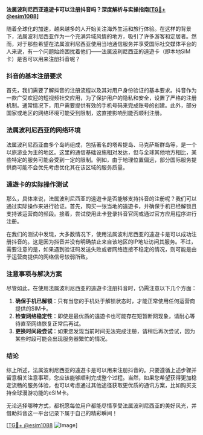 **法属波利尼西亚遠遊卡可以注册抖音吗？深度解析与实操指南[[TG💪+ @esim1088](https://t.me/s/esim1088)]**

随着全球化的加速，越来越多的人开始关注海外生活和旅行体验。在这样的背景下，法属波利尼西亚作为一个充满异域风情的地方，吸引了许多游客和定居者。然而，对于那些希望在法属波利尼西亚使用当地通信服务并享受国际社交媒体平台的人来说，有一个问题始终困扰着他们——法属波利尼西亚的遠遊卡（即本地SIM卡）是否可以用来注册抖音呢？

### 抖音的基本注册要求

首先，我们需要了解抖音的注册流程以及其对用户身份验证的基本要求。抖音作为一款广受欢迎的短视频社交应用，为了保护用户的隐私和安全，设置了严格的注册机制。通常情况下，用户需要提供有效的手机号码来完成账号的创建。此外，部分国家或地区的网络环境可能受到限制，这直接影响到能否顺利注册。

### 法属波利尼西亚的网络环境

法属波利尼西亚由多个岛屿组成，包括著名的塔希提岛、马克萨斯群岛等，是一个以旅游业为主的地区。这里的通信基础设施相对发达，但与全球其他地方相比，某些特定的服务可能会受到一定的限制。例如，由于地理位置偏远，部分国际服务提供商可能不会优先考虑优化其在该区域的服务质量。

### 遠遊卡的实际操作测试

那么，具体来说，法属波利尼西亚的遠遊卡是否能够支持抖音的注册呢？我们可以通过实际操作来进行验证。首先，购买一张当地的遠遊卡，并确保手机已经解锁且支持该运营商的频段。接着，尝试使用此卡登录抖音官网或通过官方应用程序进行注册。

在我们的测试中发现，大多数情况下，使用法属波利尼西亚的遠遊卡是可以成功注册抖音的。这是因为抖音并没有明确禁止来自该地区的IP地址访问其服务。不过，需要注意的是，如果遇到验证码发送失败或者网络连接不稳定的情况，则可能是由于运营商提供的网络信号较弱所致。

### 注意事项与解决方案

尽管如此，在使用法属波利尼西亚的遠遊卡注册抖音时，仍需注意以下几个方面：

1. **确保手机已解锁**：只有当您的手机处于解锁状态时，才能正常使用任何运营商提供的SIM卡。
2. **检查网络稳定性**：即使是最优质的遠遊卡也可能存在短暂断网现象，请耐心等待直至网络恢复正常后再试。
3. **更换时间段尝试**：如果您发现当前时间无法完成注册，请稍后再次尝试，因为某些时段可能会出现服务器繁忙的情况。

### 结论

综上所述，法属波利尼西亚的遠遊卡是可以用来注册抖音的。只要遵循上述步骤并留意相关注意事项，您应该能够顺利完成整个过程。当然，如果您希望获得更加稳定流畅的服务体验，也可以考虑通过其他途径获取更优质的通讯方案，比如购买支持全球漫游功能的eSIM卡。

无论选择哪种方式，都祝愿每位用户都能尽情享受法属波利尼西亚的美好风光，并借助抖音这一平台记录下属于自己的精彩瞬间！

[[TG💪+ @esim1088](https://t.me/s/esim1088) ![Image](https://i.postimg.cc/4NQfJmqS/Snipaste-2025-05-13-00-14-12.png)]